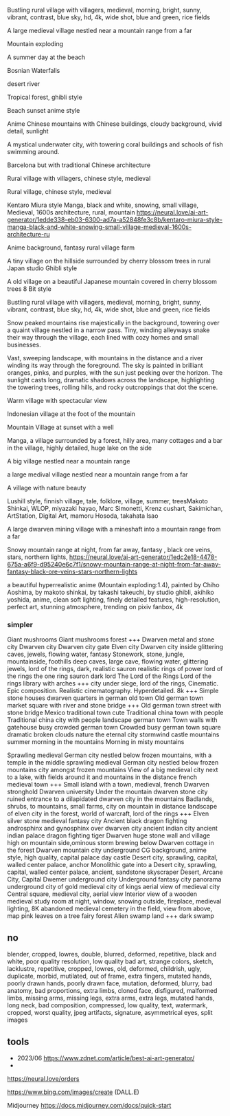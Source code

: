 Bustling rural village with villagers, medieval, morning, bright, sunny, vibrant, contrast, blue sky, hd, 4k, wide shot, blue and green, rice fields


A large medieval village nestled near a mountain range from a far


Mountain exploding

A summer day at the beach

Bosnian Waterfalls

desert river

Tropical forest, ghibli style


Beach sunset anime style


Anime Chinese mountains with Chinese buildings, cloudy background, vivid detail, sunlight

A mystical underwater city, with towering coral buildings and schools of fish swimming around.

Barcelona but with traditional Chinese architecture

Rural village with villagers, chinese style, medieval

Rural village, chinese style, medieval

Kentaro Miura style Manga, black and white, snowing, small village, Medieval, 1600s architecture, rural, mountain
https://neural.love/ai-art-generator/1edde338-eb03-6300-ad7a-a52848fe3c8b/kentaro-miura-style-manga-black-and-white-snowing-small-village-medieval-1600s-architecture-ru

Anime background, fantasy rural village farm

A tiny village on the hillside surrounded by cherry blossom trees in rural Japan studio Ghibli style

A old village on a beautiful Japanese mountain covered in cherry blossom trees 8 Bit style

Bustling rural village with villagers, medieval, morning, bright, sunny, vibrant, contrast, blue sky, hd, 4k, wide shot, blue and green, rice fields

Snow peaked mountains rise majestically in the background, towering over a quaint village nestled in a narrow pass. Tiny, winding alleyways snake their way through the village, each lined with cozy homes and small businesses.


Vast, sweeping landscape, with mountains in the distance and a river winding its way through the foreground. The sky is painted in brilliant oranges, pinks, and purples, with the sun just peeking over the horizon. The sunlight casts long, dramatic shadows across the landscape, highlighting the towering trees, rolling hills, and rocky outcroppings that dot the scene.

Warm village with spectacular view

Indonesian village at the foot of the mountain


Mountain Village at sunset with a well

Manga, a village surrounded by a forest, hilly area, many cottages and a bar in the village, highly detailed, huge lake on the side

A big village nestled near a mountain range

a large medival village nestled near a mountain range from a far

A village with nature beauty

Lushill style, finnish village, tale, folklore, village, summer, treesMakoto Shinkai, WLOP, miyazaki hayao, Marc Simonetti, Krenz cushart, Sakimichan, ArtStation, Digital Art, mamoru Hosoda, takahata lsao


A large dwarven mining village with a mineshaft into a mountain range from a far

Snowy mountain range at night, from far away, fantasy , black ore veins, stars, northern lights,
https://neural.love/ai-art-generator/1edc2e18-4478-675a-a6f9-d95240e6c7f1/snowy-mountain-range-at-night-from-far-away-fantasy-black-ore-veins-stars-northern-lights




a beautiful hyperrealistic anime (Mountain exploding:1.4), painted by Chiho Aoshima, by makoto shinkai, by takashi takeuchi, by studio ghibli, akihiko yoshida, anime, clean soft lighting, finely detailed features, high-resolution, perfect art, stunning atmosphere, trending on pixiv fanbox, 4k

### simpler

Giant mushrooms
Giant mushrooms forest +++
Dwarven metal and stone city
Dwarven city
Dwarven city gate
Elven city
Dwarven city inside glittering caves, jewels, flowing water, fantasy
Stonework, stone, jungle, mountainside, foothills
deep caves, large cave, flowing water, glittering jewels, lord of the rings, dark, realistic
sauron realistic rings of power lord of the rings the one ring sauron dark lord
The Lord of the Rings
Lord of the rings library with arches  +++
city under siege, lord of the rings, Cinematic. Epic composition. Realistic cinematography. Hyperdetailed. 8k +++
Simple stone houses dwarven quarters in german old town
Old german town market square with river and stone bridge +++
Old german town street with stone bridge
Mexico traditional town cute
Traditional china town with people
Traditional china city with people landscape
german town
Town walls with gatehouse busy crowded german town
Crowded busy german town square dramatic broken clouds
nature
the eternal city
stormwind
castle
mountains
summer morning in the mountains
Morning in misty mountains

Sprawling medieval German city nestled below frozen mountains, with a temple in the middle
sprawling medieval German city nestled below frozen mountains
city amongst frozen mountains
View of a big medieval city next to a lake, with fields around it and mountains in the distance
french medieval town +++
Small island with a town, medieval, french
Dwarven stronghold
Dwarven university
Under the mountain dwarven stone city
ruined entrance to a dilapidated dwarven city in the mountains
Badlands, shrubs, to mountains, small farms, city on mountain in distance
landscape of elven city in the forest, world of warcraft, lord of the rings +++
Elven silver stone medieval fantasy city
Ancient black dragon fighting androsphinx and gynosphinx over dwarven city
ancient indian city
ancient indian palace
dragon fighting tiger
Dwarven huge stone wall and village high on mountain side,ominous storm brewing below
Dwarven cottage in the forest
Dwarven mountain city underground
CG background, anime style, high quality, capital palace day castle
Desert city, sprawling, capital, walled center palace, anchor
Monolithic gate into a Desert city, sprawling, capital, walled center palace, ancient, sandstone skyscraper
Desert, Arcane City, Capital
Dwemer underground city
Underground fantasy city panorama
underground city of gold medieval city of kings
aerial view of medieval city
Central square, medieval city, aerial view
Interior view of a wooden medieval study room at night, window, snowing outside, fireplace, medieval lighting, 8K
abandoned medieval cemetery in the field, view from above, map
pink leaves on a tree
fairy forest
Alien swamp land +++
dark swamp


## no
blender, cropped, lowres, double, blurred, deformed, repetitive, black and white, poor quality resolution, low quality
bad art, strange colors, sketch, lacklustre, repetitive, cropped, lowres, old, deformed, childrish, ugly, duplicate, morbid, mutilated, out of frame, extra fingers, mutated hands, poorly drawn hands, poorly drawn face, mutation, deformed, blurry, bad anatomy, bad proportions, extra limbs, cloned face, disfigured, malformed limbs, missing arms, missing legs, extra arms, extra legs, mutated hands, long neck, bad composition, compressed, low quality, text, watermark, cropped, worst quality, jpeg artifacts, signature, asymmetrical eyes, split images

## tools

* 2023/06 https://www.zdnet.com/article/best-ai-art-generator/
*
https://neural.love/orders

https://www.bing.com/images/create (DALL.E)

Midjourney https://docs.midjourney.com/docs/quick-start
